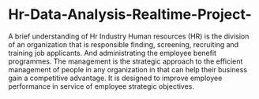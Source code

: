 # Hr-Data-Analysis-Realtime-Project-
A brief understanding of Hr Industry Human resources (HR) is the division of an organization that is responsible finding, screening, recruiting and training  job applicants. And administrating the employee benefit programmes. The management is the strategic approach to the efficient management of people in any organization in that can help their  business gain a competitive advantage. It is designed to improve employee performance in service of employee strategic objectives.  
